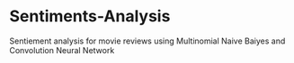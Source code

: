 # Sentiments-Analysis
Sentiement analysis for movie reviews using Multinomial Naive Baiyes and Convolution Neural Network
